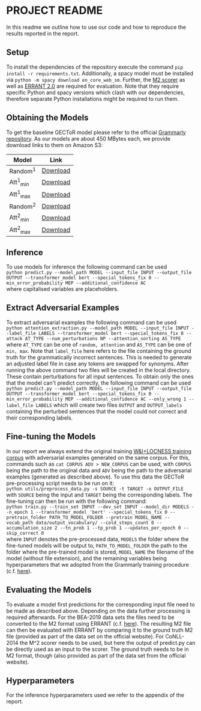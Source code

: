 # PROJECT README
In this readme we outline how to use our code and how to reproduce the results reported in the report.

## Setup
To install the dependencies of the repository execute the command `pip install -r requirements.txt`. Additionally, a
spacy model must be installed via `python -m spacy download en_core_web_sm`. Further, the [M2 scorer](https://www.comp.nus.edu.sg/~nlp/conll14st.html) as well as [ERRANT 2.0](https://github.com/chrisjbryant/errant)
are required for evaluation. Note that they require specific Python and spacy versions which clash with our dependencies,
therefore separate Python installations might be required to run them.

## Obtaining the Models
To get the baseline GECToR model please refer to the official [Grammarly repository](https://github.com/grammarly/gector).
As our models are about 450 MBytes each, we provide download links to them on Amazon S3:

| Model     | Link                                                          |
|-----------|---------------------------------------------------------------|
| Random<sup>1</sup>  | [Download](https://gector.s3.eu-west-2.amazonaws.com/model_random.th)     |
| Att<sup>1</sup><sub>min</sub> | [Download](https://gector.s3.eu-west-2.amazonaws.com/model_att_min.th)    |
| Att<sup>1</sup><sub>max</sub> | [Download](https://gector.s3.eu-west-2.amazonaws.com/model_att_max.th)    |
| Random<sup>2</sup>  | [Download](https://gector.s3.eu-west-2.amazonaws.com/model_random_2p.th)  |
| Att<sup>2</sup><sub>min</sub> | [Download](https://gector.s3.eu-west-2.amazonaws.com/model_att_min_2p.th) |
| Att<sup>2</sup><sub>max</sub> | [Download](https://gector.s3.eu-west-2.amazonaws.com/model_att_max_2p.th) |

## Inference
To use models for inference the following command can be used  
```python predict.py --model_path MODEL --input_file INPUT --output_file OUTPUT --transformer_model bert --special_tokens_fix 0 --min_error_probability MEP --additional_confidence AC```  
where capitalised variables are placeholders.

## Extract Adversarial Examples
To extract adversarial examples the following command can be used  
```python attention_extraction.py --model_path MODEL --input_file INPUT --label_file LABELS --transformer_model bert --special_tokens_fix 0 --attack AT_TYPE --num_perturbations NP --attention_sorting AS_TYPE```  
where `AT_TYPE` can be one of `random, attention` and `AS_TYPE` can be one of `min, max`. Note that `label_file` here refers
to the file containing the ground truth for the grammatically incorrect sentences. This is needed to generate an adjusted
label file in case any tokens are swapped for synonyms. After running the above command two files will be created in the
local directory. These contain perturbations for all input sentences. To obtain only the ones that the model can't predict
correctly, the following command can be used
```python predict.py --model_path MODEL --input_file INPUT --output_file OUTPUT --transformer_model bert --special_tokens_fix 0 --min_error_probability MEP --additional_confidence AC --only_wrong 1 --label_file LABELS```
which will create two files `OUTPUT` and `OUTPUT_labels` containing the perturbed sentences that the model could not correct
and their corresponding labels.

## Fine-tuning the Models
In our report we always extend the original training [W&I+LOCNESS training corpus](https://www.cl.cam.ac.uk/research/nl/bea2019st/)
with adversarial examples generated on the same corpus. For this, commands such as `cat CORPUS ADV > NEW_CORPUS` can be used,
with `CORPUS` being the path to the original data and `ADV` being the path to the adversarial examples (generated as described
above). To use this data the GECToR pre-processing script needs to be run on it:  
```python utils/preprocess_data.py -s SOURCE -t TARGET -o OUTPUT_FILE```
with `SOURCE` being the input and `TARGET` being the corresponding labels. The fine-tuning can then be run with the following
command:  
```python train.py --train_set INPUT --dev_set INPUT --model_dir MODELS --n_epoch 1 --transformer_model 'bert' --special_tokens_fix 0 --pretrain_folder PATH_TO_MODEL_FOLDER --pretrain MODEL_NAME --vocab_path data/output_vocabulary/ --cold_steps_count 0 --accumulation_size 2 --tn_prob 1 --tp_prob 1 --updates_per_epoch 0 --skip_correct 0```  
where `INPUT` denotes the pre-processed data, `MODELS` the folder where the fine-tuned models will be output to,
`PATH_TO_MODEL_FOLDER` the path to the folder where the pre-trained model is stored, `MODEL_NAME` the filename of the model (without file extension),
and the remaining variables being hyperparameters that we adopted from the Grammarly training procedure (c.f. [here](https://github.com/grammarly/gector/blob/master/docs/training_parameters.md)).

## Evaluating the Models
To evaluate a model first predictions for the corresponding input file need to be made as described above. Depending on the data
further processing is required afterwards. For the BEA-2019 data sets the files need to be converted to the M2 format using ERRANT (c.f. [here](https://github.com/chrisjbryant/errant)).
The resulting M2 file can then be evaluated with ERRANT by comparing it to the ground truth M2 file (provided as part of the data set on the official website).
For CoNLL-2014 the M^2 scorer needs to be used, but here the output of predict.py can be directly used as an input to the scorer. The ground
truth needs to be in M2 format, though (also provided as part of the data set from the official website).

## Hyperparameters
For the inference hyperparameters used we refer to the appendix of the report.
